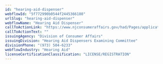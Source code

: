 ```yaml
---
id: "hearing-aid-dispenser"
webflowId: "5f772990b0544f2445366180"
urlSlug: "hearing-aid-dispenser"
webflowName: "Hearing Aid Dispenser"
callToActionLink: "https://www.njconsumeraffairs.gov/had/Pages/applications.aspx"
callToActionText: ""
issuingAgency: "Division of Consumer Affairs"
issuingDivision: "Hearing Aid Dispensers Examining Committee"
divisionPhone: "(973) 504-6233"
webflowIndustry: "Hearing Aid"
licenseCertificationClassification: "LICENSE/REGISTRATION"
---
```

